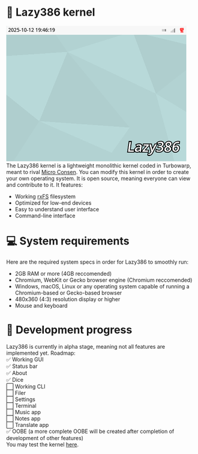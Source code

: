 # 🧩 Lazy386 kernel<br>
![The Lazy386 desktop](desktop.png)<br>
The Lazy386 kernel is a lightweight monolithic kernel coded in Turbowarp, meant to rival [Micro Consen](https://scratch.mit.edu/discuss/topic/695370/). You can modify this kernel in order to create your own operating system. It is open source, meaning everyone can view and contribute to it. It features:
 - Working [rxFS](https://turbowarp.org/editor?extension=https://extensions.turbowarp.org/0832/rxFS2.js) filesystem
 - Optimized for low-end devices
 - Easy to understand user interface
 - Command-line interface<br>

# 💻 System requirements
Here are the required system specs in order for Lazy386 to smoothly run:
 - 2GB RAM or more (4GB reccomended)
 - Chromium, WebKit or Gecko browser engine (Chromium reccomended)
 - Windows, macOS, Linux or any operating system capable of running a Chromium-based or Gecko-based browser
 - 480x360 (4:3) resolution display or higher
 - Mouse and keyboard
# 🔨 Development progress<br>
Lazy386 is currently in alpha stage, meaning not all features are implemented yet. Roadmap:<br>
 ✅ Working GUI<br>
 ✅ Status bar<br>
 ✅ About<br>
 ✅ Dice<br>
 ⬜️ Working CLI<br>
 ⬜️ Filer<br>
 ⬜️ Settings<br>
 ⬜️ Terminal<br>
 ⬜️ Music app<br>
 ⬜️ Notes app<br>
 ⬜️ Translate app<br>
 ✅ OOBE (a more complete OOBE will be created after completion of development of other features)<br>
 You may test the kernel [here](https://turbowarp.org/fullscreen?project_url=raw.githubusercontent.com/khanhsers/Lazy386/main/Lazy386.sb3).
 <!-- sb3 to turbowarp link format: https://turbowarp.org/fullscreen?project_url=raw.githubusercontent.com/(path-to-file) -->
